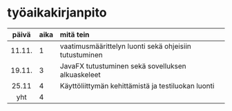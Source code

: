 # työaikakirjanpito

| päivä | aika | mitä tein  |
| :----:|:-----| :-----|
| 11.11. | 1    | vaatimusmäärittelyn luonti sekä ohjeisiin tutustuminen |
| 19.11. | 3    | JavaFX tutustuminen sekä sovelluksen alkuaskeleet |
|25.11 | 4 | Käyttöliittymän kehittämistä ja testiluokan luonti
| yht   | 4   | | 
